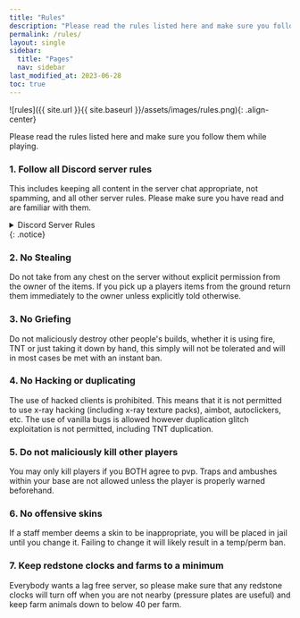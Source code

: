 ```yaml
---
title: "Rules"
description: "Please read the rules listed here and make sure you follow them while playing."
permalink: /rules/
layout: single
sidebar:
  title: "Pages"
  nav: sidebar
last_modified_at: 2023-06-28
toc: true
---
```


![rules]({{ site.url }}{{ site.baseurl }}/assets/images/rules.png){: .align-center}

Please read the rules listed here and make sure you follow them while playing.

### 1. Follow all Discord server rules

This includes keeping all content in the server chat appropriate, not spamming, and all other server rules. Please make sure you have read and are familiar with them.

<details>
<summary>Discord Server Rules</summary>
<h3>1. Be wholesome</h3>
Treat others with kindness and respect. There is to be absolutely no harassment in any way shape or form. Don't be disruptive, this includes but is not limited to spam, blasting people’s ears in voice chat, etc. Make sure to follow Discord's Community Guidelines.
<h3>2. Keep things appropriate</h3>
Keep everything family friendly and non-controversial, including abbreviations. Keep topics relevant to the channel. No topics meant to incite a negative response/argument. Do not post memes unless they are Mumbo/MC/HC related.
<h3>3. Speak only in English</h3>
Our mod team is mostly composed of only English speakers and since we can only moderate what we understand English is the only language to be spoken in the text channels. Speaking in other languages is allowed in the voice channels, but if you are requested by other users to stop, please use another voice channel.
<h3>4. No inappropriate profiles</h3>
This includes: zalgo, blank names, unusual unicode, attention seeking names, overly lengthy usernames, slurs, or any other offensive material. please keep your username in readable, understandable, and normal text.
<h3>5. No advertising or sharing files unless stated</h3>
We have done this in order to ensure the safety of our members. Please be sure to thoroughly read a channel’s description before posting any links or files.
<h3>6. Staff have final verdict on rules</h3>
If a staff member asks you to stop doing something, you should stop. All of the staff reserve the right to ban/kick/mute anyone for any reason. If someone is causing trouble, we ask you to ping staff instead of trying to take care of it on your own; No Minimodding!
<h3>7. No alt accounts</h3>
Joining the server with an alt account will be viewed as trying to evade punishment you may receive on your main account. Attempting to do so will result in your alt account getting kicked from the server.
</details>
{: .notice}

### 2. No Stealing

Do not take from any chest on the server without explicit permission from the owner of the items. If you pick up a players items from the ground return them immediately to the owner unless explicitly told otherwise.

### 3. No Griefing

Do not maliciously destroy other people's builds, whether it is using fire, TNT or just taking it down by hand, this simply will not be tolerated and will in most cases be met with an instant ban.

### 4. No Hacking or duplicating

The use of hacked clients is prohibited. This means that it is not permitted to use x-ray hacking (including x-ray texture packs), aimbot, autoclickers, etc. The use of vanilla bugs is allowed however duplication glitch exploitation is not permitted, including TNT duplication.

### 5. Do not maliciously kill other players

You may only kill players if you BOTH agree to pvp. Traps and ambushes within your base are not allowed unless the player is properly warned beforehand.

### 6. No offensive skins

If a staff member deems a skin to be inappropriate, you will be placed in jail until you change it. Failing to change it will likely result in a temp/perm ban.

### 7. Keep redstone clocks and farms to a minimum

Everybody wants a lag free server, so please make sure that any redstone clocks will turn off when you are not nearby (pressure plates are useful) and keep farm animals down to below 40 per farm.
